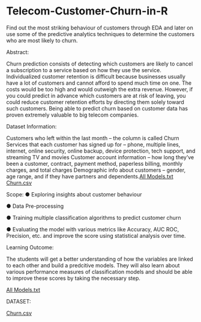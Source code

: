 # Telecom-Customer-Churn-in-R
Find out the most striking behaviour of customers through EDA and later on use some  of the predictive analytics techniques to determine the customers who are most likely to  churn.

Abstract:

Churn prediction consists of detecting which customers are likely to cancel a 
subscription to a service based on how they use the service. Individualized customer 
retention is difficult because businesses usually have a lot of customers and cannot 
afford to spend much time on one. The costs would be too high and would outweigh the 
extra revenue. However, if you could predict in advance which customers are at risk of 
leaving, you could reduce customer retention efforts by directing them solely toward 
such customers. Being able to predict churn based on customer data has proven 
extremely valuable to big telecom companies.

Dataset Information:

Customers who left within the last month – the column is called Churn Services that 
each customer has signed up for – phone, multiple lines, internet, online security, online 
backup, device protection, tech support, and streaming TV and movies Customer 
account information – how long they’ve been a customer, contract, payment method, 
paperless billing, monthly charges, and total charges Demographic info about customers 
– gender, age range, and if they have partners and dependents.[All Models.txt](https://github.com/aastha-ghub/Telecom-Customer-Churn-in-R/files/8564863/All.Models.txt)
[Churn.csv](https://github.com/aastha-ghub/Telecom-Customer-Churn-in-R/files/8564864/Churn.csv)


Scope:
● Exploring insights about customer behaviour

● Data Pre-processing

● Training multiple classification algorithms to predict customer churn

● Evaluating the model with various metrics like Accuracy, AUC ROC, Precision, etc. 
and improve the score using statistical analysis over time.



Learning Outcome:

The students will get a better understanding of how the variables are linked to each 
other and build a predcitive models. They will also learn about various performance 
measures of classification models and should be able to improve these scores by taking 
the necessary step.

[All Models.txt](https://github.com/aastha-ghub/Telecom-Customer-Churn-in-R/files/8564863/All.Models.txt)

DATASET: 

[Churn.csv](https://github.com/aastha-ghub/Telecom-Customer-Churn-in-R/files/8564864/Churn.csv)

